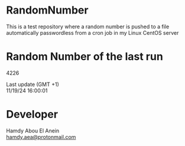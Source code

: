 # RandomNumber    
This is a test repository where a random number is pushed to a file automatically passwordless from a cron job in my Linux CentOS server    
# Random Number of the last run   
4226
      
Last update (GMT +1)    
11/19/24 16:00:01
# Developer    
Hamdy Abou El Anein   
hamdy.aea@protonmail.com
